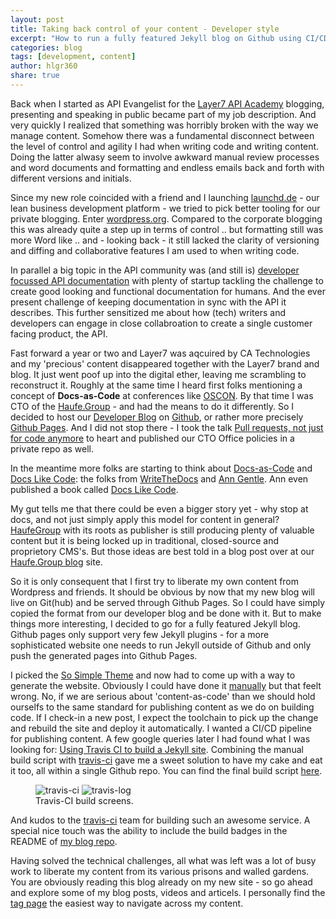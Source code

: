 ```yaml
---
layout: post
title: Taking back control of your content - Developer style
excerpt: "How to run a fully featured Jekyll blog on Github using CI/CD"
categories: blog
tags: [development, content]
author: hlgr360
share: true
---
```


Back when I started as API Evangelist for the [Layer7 API Academy](http://apiacademy.co) blogging, presenting and speaking in public became part of my job description. And very quickly I realized that something was horribly broken with the way we manage content. Somehow there was a fundamental disconnect between the level of control and agility I had when writing code and writing content. Doing the latter alwasy seem to involve awkward manual review processes and word documents and formatting and endless emails back and forth with different versions and initials. 

Since my new role coincided with a friend and I launching [launchd.de](http://launchd.de) - our lean business development platform - we tried to pick better tooling for our private blogging. Enter [wordpress.org](http://wordpress.org). Compared to the corporate blogging this was already quite a step up in terms of control .. but formatting still was more Word like .. and - looking back - it still lacked the clarity of versioning and diffing and collaborative features I am used to when writing code. 

In parallel a big topic in the API community was (and still is) [developer focussed API documentation](http://documentation.apievangelist.com) with plenty of startup tackling the challenge to create good looking and functional documentation for humans. And the ever present challenge of keeping documentation in sync with the API it describes. This further sensitized me about how (tech) writers and developers can engage in close collabroation to create a single customer facing product, the API.

Fast forward a year or two and Layer7 was aqcuired by CA Technologies and my 'precious' content disappeared together with the Layer7 brand and blog. It just went poof up into the digital ether, leaving me scrambling to reconstruct it. Roughly at the same time I heard first folks mentioning a concept of **Docs-as-Code** at conferences like [OSCON](https://hlgr360.github.io/blog/blog/notes-oscon/). By that time I was CTO of the [Haufe.Group](http://www.haufegroup.com) - and had the means to do it differently. So I decided to host our [Developer Blog](http://work.haufegroup.io) on [Github](https://github.com/Haufe-Lexware/Haufe-Lexware.github.io), or rather more precisely [Github Pages](https://pages.github.com). And I did not stop there - I took the talk [Pull requests, not just for code anymore](https://media.ccc.de/v/froscon2015-1525-pull_requests_not_just_for_code_anymore) to heart and published our CTO Office policies in a private repo as well.

In the meantime more folks are starting to think about [Docs-as-Code](http://www.writethedocs.org/guide/docs-as-code/) and [Docs Like Code](http://www.docslikecode.com): the folks from [WriteTheDocs](http://www.writethedocs.org) and [Ann Gentle](https://justwriteclick.com). Ann even published a book called [Docs Like Code](https://justwriteclick.com/books/docs-like-code/).

My gut tells me that there could be even a bigger story yet - why stop at docs, and not just simply apply this model for content in general? [HaufeGroup](https://www.haufe.com/en/vision/haufe-group) with its roots as publisher is still producing plenty of valuable content but it is being locked up in traditional, closed-source and proprietory CMS's. But those ideas are best told in a blog post over at our [Haufe.Group blog](http://work.haufegroup.io) site. 

So it is only consequent that I first try to liberate my own content from Wordpress and friends. It should be obvious by now that my new blog will live on Git(hub) and be served through Github Pages. So I could have simply copied the format from our developer blog and be done with it. But to make things more interesting, I decided to go for a fully featured Jekyll blog. Github pages only support very few Jekyll plugins - for a more sophisticated website one needs to run Jekyll outside of Github and only push the generated pages into Github Pages. 

I picked the [So Simple Theme](https://mademistakes.com/work/so-simple-jekyll-theme/) and now had to come up with a way to generate the website. Obviously I could have done it [manually](http://varunbpatil.github.io/2013/07/06/jekyll-build-fail/#.WZV5qK2B3re) but that feelt wrong. No, if we are serious about 'content-as-code' than we should hold ourselfs to the same standard for publishing content as we do on building code. If I check-in a new post, I expect the toolchain to pick up the change and rebuild the site and deploy it automatically. I wanted a CI/CD pipeline for publishing content. A few google queries later I had found what I was looking for: [Using Travis CI to build a Jekyll site](http://pauldambra.github.io/using-travis-to-build-jekyll.html). Combining the manual build script with [travis-ci](http://travis-ci.org) gave me a sweet solution to have my cake and eat it too, all within a single Github repo. You can find the final build script [here](https://github.com/hlgr360/blog/blob/master/build-site.sh).

<figure class="half">
	<img src="/blog/images/running-ghp-jekyll/travis-ci.png" alt="travis-ci">
	<img src="/blog/images/running-ghp-jekyll/travis-log.png" alt="travis-log">
	<figcaption>Travis-CI build screens.</figcaption>
</figure>

And kudos to the [travis-ci](http://travis-ci.org) team for building such an awesome service. A special nice touch was the ability to include the build badges in the README of [my blog repo](https://github.com/hlgr360/blog).

Having solved the technical challenges, all what was left was a lot of busy work to liberate my content from its various prisons and walled gardens. You are obviously reading this blog already on my new site - so go ahead and explore some of my blog posts, videos and articels. I personally find the [tag page](https://hlgr360.github.io/blog/tags/) the easiest way to navigate across my content.
